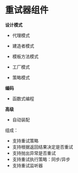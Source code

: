 # 重试器组件

**设计模式**

- 代理模式

- 建造者模式

- 模板方法模式

- 工厂模式

- 策略模式

**编码**

- 函数式编程

**高级**

- 自动装配

组成：

- 支持重试策略
- 支持根据返回结果决定是否重试
- 支持抛出异常是否重试
- 支持重试执行策略：同步/异步
- 支持重试监听器

